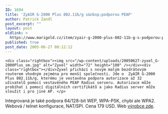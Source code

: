 ```yaml
---
ID: 1694
title: 'ZyAIR G-2000 Plus 802.11b/g s&nbsp;podporou PEAP'
author: Patrick Zandl
post_excerpt: ""
layout: post
oldlink: >
  https://www.marigold.cz/item/zyair-g-2000-plus-802-11b-g-s-podporou-peap
published: true
post_date: 2005-06-27 08:12:12
---
```

	<div class="rightbox"><img src="/wp-content/uploads/20050627-zyxel_G-2000Plus_sm.jpg" alt="Zyxel" width="72" height="100" /></div><div class="rightbox"></div>Zyxel přichází s novým malým bezdrátovým routerem vhodným zejména pro menší společnosti. Jde o  ZyAIR G-2000 Plus 802.11b/g, kterému je vestavěna podpora autorizace až 32 uživatelů pomocí vestavěného PEAP Radius serveru. Autorizace může probíhat i pomocí digitálních certifikátů a jako Radius server může sloužit i pro jiné AP. </p>

<p>Integrovaná je také podpora 64/128-bit WEP, WPA-PSK, chybí ale WPA2. Webová / telnet konfigurace, NAT/SPI. Cena 179 USD. Web <a href="http://www.zyxel.com/product/model.php?indexcate=1111384189&amp;indexcate1=1085450343&amp;indexFlagvalue=1021876859">výrobce zde</a>.
</p>
